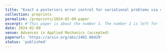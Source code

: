 ```yaml
---
title: "Exact a posteriori error control for variational problems via convex duality and explicit flux reconstruction"
collection: preprints
permalink: /preprints/2024-02-09-paper
excerpt: #'This paper is about the number 1. The number 2 is left for future work.'
date: 2024-02-09
venue: Advances in Applied Mechanics (accepted)
paperurl: 'https://arxiv.org/abs/2402.06429'
status: 'published'
--- 
```


